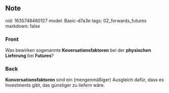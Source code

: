 ## Note
nid: 1635748460127
model: Basic-d7a3e
tags: 02_forwards_futures
markdown: false

### Front
Was bewirken sogenannte <b>Koversationsfaktoren</b> bei der
<b>physischen Lieferung</b> bei <b>Futures</b>?

### Back
<b>Konversationsfaktoren</b> sind ein (mengenmäßiger) Ausgleich
dafür, dass es Investments gibt, das günstiger zu liefern wäre.
